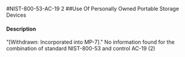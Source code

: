 #NIST-800-53-AC-19 2
##Use Of Personally Owned Portable Storage Devices
#### Description
"[Withdrawn: Incorporated into MP-7]."
No information found for the combination of standard NIST-800-53 and control AC-19 (2)
